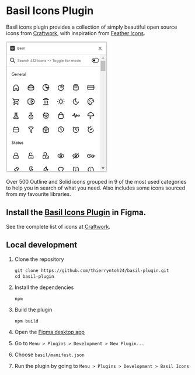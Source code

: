 # Basil Icons Plugin

Basil icons plugin provides a collection of simply beautiful open source icons from [Craftwork](https://craftwork.desisgn), with inspiration from [Feather Icons](https://feathericons.com).

![Cover](./src/Screenshot.png)

Over 500 Outline and Solid icons grouped in 9 of the most used categories to help you in search of what you need. Also includes some icons sourced from my favourite libraries.

## Install the [Basil Icons Plugin](https://www.figma.com/c/plugin/744047966581015514/Feather) in Figma.

See the complete list of icons at [Craftwork](https://craftwork.design/downloads/basil).

## Local development

1. Clone the repository

   ```shell
   git clone https://github.com/thierryntoh24/basil-plugin.git
   cd basil-plugin
   ```

2. Install the dependencies

   ```c
   npm
   ```

3. Build the plugin

   ```
   npm build
   ```

4. Open the [Figma desktop app](https://www.figma.com/downloads/)

5. Go to `Menu > Plugins > Development > New Plugin...`

6. Choose `basil/manifest.json`

7. Run the plugin by going to `Menu > Plugins > Development > Basil Icons`